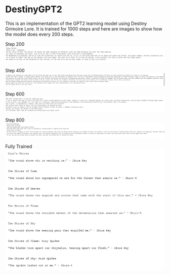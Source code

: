# DestinyGPT2
This is an implementation of the GPT2 learning model using Destiny Grimoire Lore. It is trained for 1000 steps and here are images to show how the model does every 200 steps.

Step 200
![step 200](https://github.com/ethanlosborne/DestinyGPT2/blob/main/Steps/Step%20200.png)

Step 400
![step 200](https://github.com/ethanlosborne/DestinyGPT2/blob/main/Steps/Step%20400.png)

Step 600
![step 200](https://github.com/ethanlosborne/DestinyGPT2/blob/main/Steps/Step%20600.png)

Step 800
![step 200](https://github.com/ethanlosborne/DestinyGPT2/blob/main/Steps/Step%20800.png)

Fully Trained
![step 200](https://github.com/ethanlosborne/DestinyGPT2/blob/main/Steps/Fully%20trained.png)
